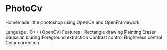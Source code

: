 # PhotoCv
Homemade little photoshop using OpenCV and OpenFramework

Language : C++ (OpenCV)
Features :
  Rectangle drawing
  Painting
  Eraser
  Gaussian bluring
  Foreground extraction
  Contrast control
  Brightness control
  Color correction
  
